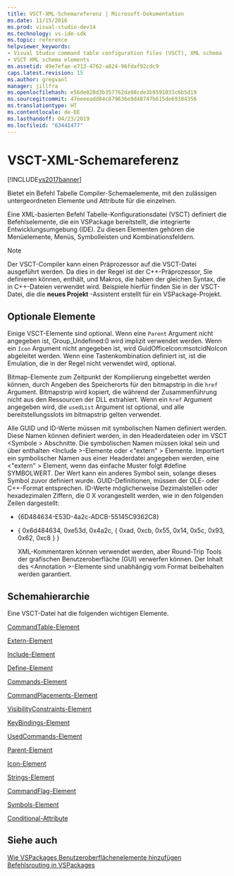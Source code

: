 ```yaml
---
title: VSCT-XML-Schemareferenz | Microsoft-Dokumentation
ms.date: 11/15/2016
ms.prod: visual-studio-dev14
ms.technology: vs-ide-sdk
ms.topic: reference
helpviewer_keywords:
- Visual Studio command table configuration files (VSCT), XML schema
- VSCT XML schema elements
ms.assetid: 49e7efae-e713-4762-a824-96fdaf92cdc9
caps.latest.revision: 15
ms.author: gregvanl
manager: jillfra
ms.openlocfilehash: e56de828d3b357762da98cde3b9591033c6b5d19
ms.sourcegitcommit: 47eeeeadd84c879636e9d48747b615de69384356
ms.translationtype: HT
ms.contentlocale: de-DE
ms.lasthandoff: 04/23/2019
ms.locfileid: "63441477"
---
```

# <a name="vsct-xml-schema-reference"></a>VSCT-XML-Schemareferenz
[!INCLUDE[vs2017banner](../includes/vs2017banner.md)]

Bietet ein Befehl Tabelle Compiler-Schemaelemente, mit den zulässigen untergeordneten Elemente und Attribute für die einzelnen.  
  
 Eine XML-basierten Befehl Tabelle-Konfigurationsdatei (VSCT) definiert die Befehlselemente, die ein VSPackage bereitstellt, die integrierte Entwicklungsumgebung (IDE). Zu diesen Elementen gehören die Menüelemente, Menüs, Symbolleisten und Kombinationsfeldern.  
  
> [!NOTE]
> Der VSCT-Compiler kann einen Präprozessor auf die VSCT-Datei ausgeführt werden. Da dies in der Regel ist der C++-Präprozessor, Sie definieren können, enthält, und Makros, die haben der gleichen Syntax, die in C++-Dateien verwendet wird. Beispiele hierfür finden Sie in der VSCT-Datei, die die **neues Projekt** -Assistent erstellt für ein VSPackage-Projekt.  
  
## <a name="optional-elements"></a>Optionale Elemente  
 Einige VSCT-Elemente sind optional. Wenn eine `Parent` Argument nicht angegeben ist, Group_Undefined:0 wird implizit verwendet werden. Wenn ein `Icon` Argument nicht angegeben ist, wird GuidOfficeIcon:msotcidNoIcon abgeleitet werden. Wenn eine Tastenkombination definiert ist, ist die Emulation, die in der Regel nicht verwendet wird, optional.  
  
 Bitmap-Elemente zum Zeitpunkt der Kompilierung eingebettet werden können, durch Angeben des Speicherorts für den bitmapstrip in die `href` Argument. Bitmapstrip wird kopiert, die während der Zusammenführung nicht aus den Ressourcen der DLL extrahiert. Wenn ein `href` Argument angegeben wird, die `usedList` Argument ist optional, und alle bereitstellungsslots im bitmapstrip gelten verwendet.  
  
 Alle GUID und ID-Werte müssen mit symbolischen Namen definiert werden. Diese Namen können definiert werden, in den Headerdateien oder im VSCT \<Symbole > Abschnitte. Die symbolischen Namen müssen lokal sein und über enthalten \<Include >-Elemente oder \<"extern" > Elemente. Importiert ein symbolischer Namen aus einer Headerdatei angegeben werden, eine \<"extern" > Element, wenn das einfache Muster folgt #define SYMBOLWERT. Der Wert kann ein anderes Symbol sein, solange dieses Symbol zuvor definiert wurde. GUID-Definitionen, müssen der OLE- oder C++-Format entsprechen. ID-Werte möglicherweise Dezimalstellen oder hexadezimalen Ziffern, die 0 X vorangestellt werden, wie in den folgenden Zeilen dargestellt:  
  
- {6D484634-E53D-4a2c-ADCB-55145C9362C8}  
  
- { 0x6d484634, 0xe53d, 0x4a2c, { 0xad, 0xcb, 0x55, 0x14, 0x5c, 0x93, 0x62, 0xc8 } }  
  
  XML-Kommentaren können verwendet werden, aber Round-Trip Tools der grafischen Benutzeroberfläche (GUI) verwerfen können. Der Inhalt des \<Annotation >-Elemente sind unabhängig vom Format beibehalten werden garantiert.  
  
## <a name="schema-hierarchy"></a>Schemahierarchie  
 Eine VSCT-Datei hat die folgenden wichtigen Elemente.  
  
 [CommandTable-Element](../extensibility/commandtable-element.md)  
  
 [Extern-Element](../extensibility/extern-element.md)  
  
 [Include-Element](../extensibility/include-element.md)  
  
 [Define-Element](../extensibility/define-element.md)  
  
 [Commands-Element](../extensibility/commands-element.md)  
  
 [CommandPlacements-Element](../extensibility/commandplacements-element.md)  
  
 [VisibilityConstraints-Element](../extensibility/visibilityconstraints-element.md)  
  
 [KeyBindings-Element](../extensibility/keybindings-element.md)  
  
 [UsedCommands-Element](../extensibility/usedcommands-element.md)  
  
 [Parent-Element](../extensibility/parent-element.md)  
  
 [Icon-Element](../extensibility/icon-element.md)  
  
 [Strings-Element](../extensibility/strings-element.md)  
  
 [CommandFlag-Element](../extensibility/command-flag-element.md)  
  
 [Symbols-Element](../extensibility/symbols-element.md)  
  
 [Conditional-Attribute](../extensibility/vsct-xml-schema-conditional-attributes.md)  
  
## <a name="see-also"></a>Siehe auch  
 [Wie VSPackages Benutzeroberflächenelemente hinzufügen](../extensibility/internals/how-vspackages-add-user-interface-elements.md)   
 [Befehlsrouting in VSPackages](../extensibility/internals/command-routing-in-vspackages.md)
